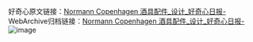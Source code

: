 好奇心原文链接：[Normann Copenhagen 酒具配件_设计_好奇心日报-](https://www.qdaily.com/articles/5160.html)
WebArchive归档链接：[Normann Copenhagen 酒具配件_设计_好奇心日报-](http://web.archive.org/web/20190623164047/https://www.qdaily.com/articles/5160.html)
![image](http://ww3.sinaimg.cn/large/007d5XDply1g3wdeh28fgj30u03b1n5k)